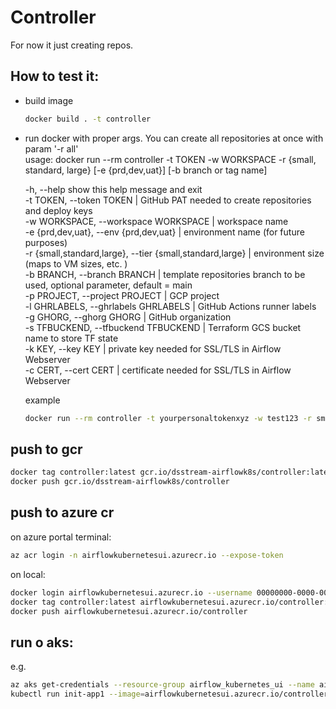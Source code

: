 # Controller

For now it just creating repos.
## How to test it:
- build image
  ```sh
  docker build . -t controller
  ```
- run docker with proper args. You can create all repositories at once with param '-r all'  
  usage: docker run --rm controller -t TOKEN -w WORKSPACE -r {small, standard, large} [-e {prd,dev,uat}] [-b branch or tag name]

  -h, --help            show this help message and exit  
  -t TOKEN, --token TOKEN | GitHub PAT needed to create repositories and deploy keys  
  -w WORKSPACE, --workspace WORKSPACE | workspace name  
  -e {prd,dev,uat}, --env {prd,dev,uat} | environment name (for future purposes)  
  -r {small,standard,large}, --tier {small,standard,large} | environment size (maps to VM sizes, etc.  )  
  -b BRANCH, --branch BRANCH | template repositories branch to be used, optional parameter, default = main  
  -p PROJECT, --project PROJECT | GCP project  
  -l GHRLABELS, --ghrlabels GHRLABELS | GitHub Actions runner labels  
  -g GHORG, --ghorg GHORG | GitHub organization  
  -s TFBUCKEND, --tfbuckend TFBUCKEND | Terraform GCS bucket name to store TF state  
  -k KEY, --key KEY | private key needed for SSL/TLS in Airflow Webserver  
  -c CERT, --cert CERT | certificate needed for SSL/TLS in Airflow Webserver  

  example
  ```sh
  docker run --rm controller -t yourpersonaltokenxyz -w test123 -r small -e dev -p infra-sandbox-352609 -l gcp,airee -k key -c cert -s test-mm-terra
  ```
## push to gcr

```sh
docker tag controller:latest gcr.io/dsstream-airflowk8s/controller:latest
docker push gcr.io/dsstream-airflowk8s/controller
```

## push to azure cr

on azure portal terminal:
```sh
az acr login -n airflowkubernetesui.azurecr.io --expose-token
```
on local:
```sh
docker login airflowkubernetesui.azurecr.io --username 00000000-0000-0000-0000-000000000000 --password __generated_token__
docker tag controller:latest airflowkubernetesui.azurecr.io/controller:latest
docker push airflowkubernetesui.azurecr.io/controller
```

## run o aks:
e.g.
```sh
az aks get-credentials --resource-group airflow_kubernetes_ui --name airflow_kubernetes_ui_test
kubectl run init-app1 --image=airflowkubernetesui.azurecr.io/controller:latest --restart=Never -i --rm -- -t GH_token -w test13 -r small
```
